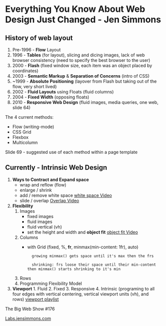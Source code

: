 # Everything You Know About Web Design Just Changed - Jen Simmons

## History of web layout

1. Pre\-1996 \- __Flow__ Layout
2. 1996 \- __Tables__ (for layout), slicing and dicing images, lack of web browser consistency (need to specify the best browser to the user)
3. 2000 \- __Flash__ (fixed window size, each item was an object placed by coordinates)
4. 2003 \- __Semantic Markup__ &amp; __Separation of Concerns__ (intro of CSS)
5. \~1999 \- __Absolute Positioning__ (layover from Flash but taking out of the flow, very short lived)
6. 2002 \- __Fluid Layouts__ using Floats (fluid columns)
7. 2004 \- __Fixed Width__ (opposing floats)
8. 2010 \- __Responsive Web Design__ (fluid images, media queries, one web, slide 64)


The 4 current methods:
* Flow (writing-mode)
* CSS Grid
* Flexbox
* Multicolumn

Slide 69 \- suggested use of each method within a page template

## Currently - Intrinsic Web Design

1. __Ways to Contract and Expand space__ 
    * wrap and reflow (flow)
    * enlarge / shrink
    * add / remove white space [white space Video](youtube.com/layoutland)
    * slide / overlap [Overlap Video](youtube.com/layoutland)
1. __Flexibility__
    1. Images
        * fixed images
        * fluid images
        * fluid vertical (vh)
        * set the height and width and __object fit__ [object fit Video](youtube.com/layoutland)
    2. Columns
        * with Grid (fixed, %, __fr__, minmax(min-content: 1fr), auto)

                growing minmax() gets space until it's max then the frs

                shrinking: frs loose their space until their min-content then minmax() starts shrinking to it's min
    3. Rows
    4. Programming Flexibility Model
1. __Viewport__
        1. Fluid
        2. Fixed
        3. Responsive
        4. Intrinsic (programing to all four edges with vertical centering, vertical viewport units (vh), and rows) [viewport playlist](youtube.com/layoutland)

The Big Web Show #176

[Labs.jensimmons.com](Labs.jensimmons.com)